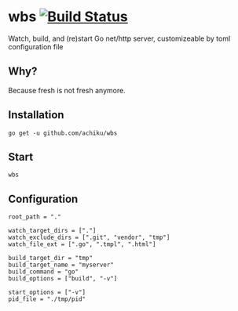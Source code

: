 # wbs [![Build Status](https://travis-ci.org/achiku/wbs.svg?branch=master)](https://travis-ci.org/achiku/wbs)

Watch, build, and (re)start Go net/http server, customizeable by toml configuration file


## Why?

Because fresh is not fresh anymore.


## Installation

```
go get -u github.com/achiku/wbs
```

## Start

```
wbs
```

## Configuration

```
root_path = "."

watch_target_dirs = ["."]
watch_exclude_dirs = [".git", "vendor", "tmp"]
watch_file_ext = [".go", ".tmpl", ".html"]

build_target_dir = "tmp"
build_target_name = "myserver"
build_command = "go"
build_options = ["build", "-v"]

start_options = ["-v"]
pid_file = "./tmp/pid"
```
